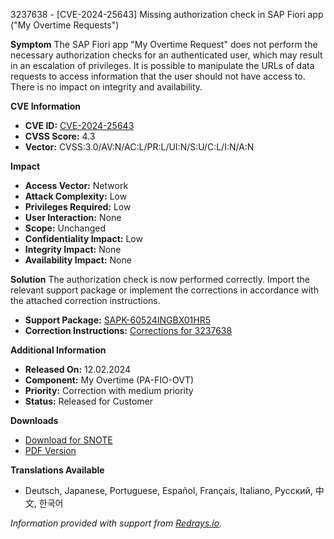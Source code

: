 3237638 - [CVE-2024-25643] Missing authorization check in SAP Fiori app ("My Overtime Requests")

**Symptom**
The SAP Fiori app "My Overtime Request" does not perform the necessary authorization checks for an authenticated user, which may result in an escalation of privileges. It is possible to manipulate the URLs of data requests to access information that the user should not have access to. There is no impact on integrity and availability.

**CVE Information**
- **CVE ID:** [CVE-2024-25643](https://www.cve.org/CVERecord?id=CVE-2024-25643)
- **CVSS Score:** 4.3
- **Vector:** CVSS:3.0/AV:N/AC:L/PR:L/UI:N/S:U/C:L/I:N/A:N

**Impact**
- **Access Vector:** Network
- **Attack Complexity:** Low
- **Privileges Required:** Low
- **User Interaction:** None
- **Scope:** Unchanged
- **Confidentiality Impact:** Low
- **Integrity Impact:** None
- **Availability Impact:** None

**Solution**
The authorization check is now performed correctly. Import the relevant support package or implement the corrections in accordance with the attached correction instructions.

- **Support Package:** [SAPK-60524INGBX01HR5](https://me.sap.com/supportpackage/SAPK-60524INGBX01HR5)
- **Correction Instructions:** [Corrections for 3237638](https://me.sap.com/corrins/0003237638/18646)

**Additional Information**
- **Released On:** 12.02.2024
- **Component:** My Overtime (PA-FIO-OVT)
- **Priority:** Correction with medium priority
- **Status:** Released for Customer

**Downloads**
- [Download for SNOTE](https://notesdownloads.sap.com/note/0040000000163382024)
- [PDF Version](https://userapps.support.sap.com/sap/support/sfm/notes/print/0003237638?language=en-US&token=50005642CB4D9D39C3EE337B403CD527)

**Translations Available**
- Deutsch, Japanese, Portuguese, Español, Français, Italiano, Русский, 中文, 한국어

*Information provided with support from [Redrays.io](https://redrays.io).*